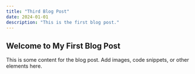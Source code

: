 ```yaml
---
title: "Third Blog Post"
date: 2024-01-01
description: "This is the first blog post."
---
```

## Welcome to My First Blog Post

This is some content for the blog post. Add images, code snippets, or other elements here.
